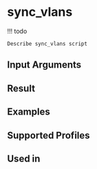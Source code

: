 

# sync_vlans

<!-- prettier-ignore -->
!!! todo

    Describe sync_vlans script

Input Arguments
---------------

Result
------

Examples
--------

Supported Profiles
------------------

Used in
-------
